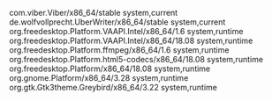 com.viber.Viber/x86_64/stable	system,current
de.wolfvollprecht.UberWriter/x86_64/stable	system,current
org.freedesktop.Platform.VAAPI.Intel/x86_64/1.6	system,runtime
org.freedesktop.Platform.VAAPI.Intel/x86_64/18.08	system,runtime
org.freedesktop.Platform.ffmpeg/x86_64/1.6	system,runtime
org.freedesktop.Platform.html5-codecs/x86_64/18.08	system,runtime
org.freedesktop.Platform/x86_64/18.08	system,runtime
org.gnome.Platform/x86_64/3.28	system,runtime
org.gtk.Gtk3theme.Greybird/x86_64/3.22	system,runtime
